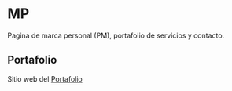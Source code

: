 # MP
Pagina de marca personal (PM), portafolio de servicios  y contacto.

## Portafolio
Sitio web del [Portafolio]


[Portafolio]: https://yrguativa.github.io/MP/
